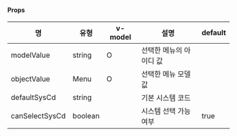#### Props
| 명 | 유형 | v-model | 설명 | default |
| --- | --- | --- | --- | --- |
| modelValue | string | O | 선택한 메뉴의 아이디 값 |  |
| objectValue | Menu | O | 선택한 메뉴 모델 값 |  |
| defaultSysCd | string |  | 기본 시스템 코드 |  |
| canSelectSysCd | boolean |  | 시스템 선택 가능 여부 | true |

